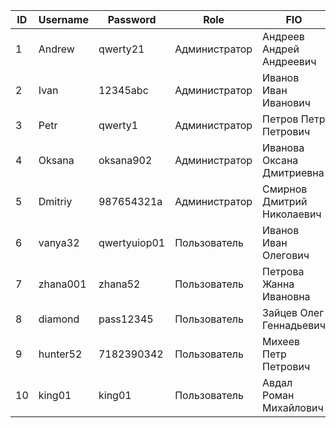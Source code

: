 | ID   | Username    | Password       | Role          | FIO                      | Photo |
|------|-------------|----------------|---------------|--------------------------------|-------|
| 1    | Andrew      | qwerty21      | Администратор | Андреев Андрей Андреевич      | NULL  |
| 2    | Ivan        | 12345abc      | Администратор | Иванов Иван Иванович          | NULL  |
| 3    | Petr        | qwerty1       | Администратор | Петров Петр Петрович          | NULL  |
| 4    | Oksana      | oksana902     | Администратор | Иванова Оксана Дмитриевна    | NULL  |
| 5    | Dmitriy     | 987654321a    | Администратор | Смирнов Дмитрий Николаевич    | NULL  |
| 6    | vanya32     | qwertyuiop01  | Пользователь  | Иванов Иван Олегович         | NULL  |
| 7    | zhana001    | zhana52       | Пользователь  | Петрова Жанна Ивановна       | NULL  |
| 8    | diamond     | pass12345     | Пользователь  | Зайцев Олег Геннадьевич      | NULL  |
| 9    | hunter52    | 7182390342    | Пользователь  | Михеев Петр Петрович         | NULL  |
| 10   | king01      | king01        | Пользователь  | Авдал Роман Михайлович       | NULL  |

